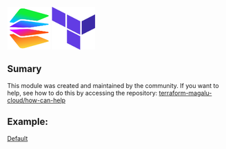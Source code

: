 <img title="a title" alt="Logo da magalu cloud" src="./docs/img/magalu.png" width="100" height="100">  <img title="a title" alt="Logo do terraform" src="./docs/img/terraform.png" width="100" height="100">


## Sumary
This module was created and maintained by the community. If you want to help, see how to do this by accessing the repository:
[terraform-magalu-cloud/how-can-help](https://github.com/terraform-magalu-cloud/how-can-help)

## Example:
[Default](https://github.com/terraform-magalu-cloud/terraform-mgc-dbaas/tree/main/example)
